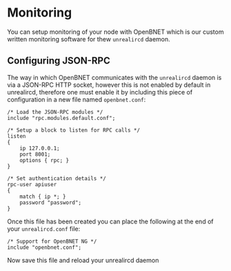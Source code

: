Monitoring
==========

You can setup monitoring of your node with OpenBNET which is our custom written monitoring software for thew `unrealircd` daemon.

## Configuring JSON-RPC

The way in which OpenBNET communicates with the `unrealircd` daemon  is via a JSON-RPC HTTP socket, however this is not enabled by default in unrealircd, therefore one must enable it by including this piece of configuration in a new file named `openbnet.conf`:

```
/* Load the JSON-RPC modules */
include "rpc.modules.default.conf";

/* Setup a block to listen for RPC calls */
listen
{
    ip 127.0.0.1;
    port 8001;
    options { rpc; }
}

/* Set authentication details */
rpc-user apiuser
{
    match { ip *; }
    password "password";
}
```

Once this file has been created you can place the following at the end of your `unrealircd.conf` file:

```
/* Support for OpenBNET NG */
include "openbnet.conf";
```

Now save this file and reload your unrealircd daemon